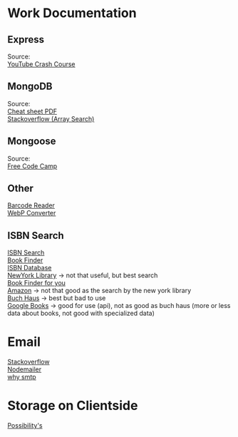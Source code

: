 # Work Documentation
## Express
Source: <br>
[YouTube Crash Course](https://www.youtube.com/watch?v=Oe421EPjeBE)

## MongoDB
Source: <br>
[Cheat sheet PDF](https://www.google.com/url?sa=t&rct=j&q=&esrc=s&source=web&cd=&ved=2ahUKEwjk1IClwJf9AhWi_7sIHUScAgYQFnoECDEQAQ&url=https%3A%2F%2Fdvrgoc.ing.puc.cl%2FtopicosBD%2FMongoDB.pdf&usg=AOvVaw3RZw9eSCBN1W2IH2RWPVzQ)<br>
[Stackoverflow (Array Search)](https://stackoverflow.com/questions/26814456/how-to-get-all-the-values-that-contains-part-of-a-string-using-mongoose-find)<br>

## Mongoose
Source: <br>
[Free Code Camp](https://www.freecodecamp.org/news/introduction-to-mongoose-for-mongodb-d2a7aa593c57/)

## Other
[Barcode Reader](https://www.npmjs.com/package/javascript-barcode-reader) <br>
[WebP Converter](https://www.npmjs.com/package/webp-converter) <br>

## ISBN Search
[ISBN Search](https://isbnsearch.org) <br>
[Book Finder](https://www.bookfinder.com) <br>
[ISBN Database](https://isbndb.com/) <br>
[NewYork Library](https://library.nyu.edu/about/collections/search-collections/) -> not that useful, but best search<br>
[Book Finder for you](http://www.bookfinder4u.com) <br>
[Amazon](https://www.amazon.com/advanced-search/books) -> not that good as the search by the new york library <br>
[Buch Haus](https://www.buchhaus.ch/de/buecher) -> best but bad to use <br>
[Google Books](https://www.googleapis.com/books/v1/volumes?q=isbn:) -> good for use (api), not as good as buch haus (more or less data about books, not good with specialized data)

# Email
[Stackoverflow](https://stackoverflow.com/questions/14678447/is-there-a-nodejs-equivalent-to-phps-mail-function)<br>
[Nodemailer](https://nodemailer.com/about/)<br>
[why smtp](https://nodemailer.com/usage/why-smtp/)<br>

# Storage on Clientside
[Possibility's](https://www.sitepoint.com/client-side-storage-options-comparison/)